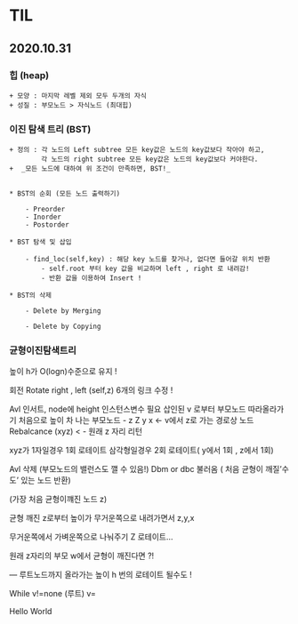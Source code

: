 # __TIL__ 

  

## 2020.10.31

  
### 힙 (heap)


    + 모양 : 마지막 레벨 제외 모두 두개의 자식
    + 성질 : 부모노드 > 자식노드 (최대힙)


### 이진 탐색 트리 (BST)


    + 정의 : 각 노드의 Left subtree 모든 key값은 노드의 key값보다 작아야 하고,  
            각 노드의 right subtree 모든 key값은 노드의 key값보다 커야한다.  
    +  _모든 노드에 대하여 위 조건이 만족하면, BST!_


    * BST의 순회 (모든 노드 출력하기)  
        
        - Preorder  
        - Inorder  
        - Postorder
        
    * BST 탐색 및 삽입 

        - find_loc(self,key) : 해당 key 노드를 찾거나, 없다면 들어갈 위치 반환
            - self.root 부터 key 값을 비교하며 left , right 로 내려감!
            - 반환 값을 이용하여 Insert !
        
    * BST의 삭제

        - Delete by Merging

        - Delete by Copying


### 균형이진탐색트리  


높이 h가 O(logn)수준으로 유지 !

회전
Rotate right , left (self,z)
6개의 링크 수정 !


Avl 인서트,
node에 height 인스턴스변수 필요
삽인된 v 로부터  부모노드 따라올라가기
처음으로 높이 차 나는 부모노드 - z
  Z y x <-  v에서 z로 가는 경로상 노드
Rebalcance (xyz)  < - 원래 z 자리 리턴

xyz가 1자일경우 1회 로테이트
삼각형일경우 2회 로테이트( y에서  1회 , z에서 1회)

Avl 삭제 (부모노드의 밸런스도 깰 수 있음!)
Dbm or dbc 불러옴 ( 처음 균형이 깨질’수도’ 있는 노드 반환)

(가장 처음 균형이꺠진 노드 z)

균형 깨진 z로부터 높이가 무거운쪽으로 내려가면서 z,y,x 

무거운쪽에서 가벼운쪽으로 나눠주기 
Z 로테이트…

원래 z자리의 부모 w에서 균형이 깨진다면 ?!

— 루트노드까지 올라가는 높이 h 번의 로테이트 될수도 !

While v!=none (루트)
v=

Hello World
